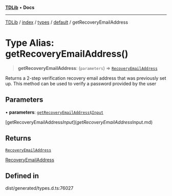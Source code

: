 [**TDLib**](../../../../../../README.md) • **Docs**

***

[TDLib](../../../../../../modules.md) / [index](../../../../../README.md) / [types](../../../README.md) / [default](../README.md) / getRecoveryEmailAddress

# Type Alias: getRecoveryEmailAddress()

> **getRecoveryEmailAddress**: (`parameters`) => [`RecoveryEmailAddress`](RecoveryEmailAddress-1.md)

Returns a 2-step verification recovery email address that was previously set up. This method can be used to verify a password provided by the user

## Parameters

• **parameters**: [`getRecoveryEmailAddress$Input`](getRecoveryEmailAddress$Input.md)

[getRecoveryEmailAddress$Input](getRecoveryEmailAddress$Input.md)

## Returns

[`RecoveryEmailAddress`](RecoveryEmailAddress-1.md)

[RecoveryEmailAddress](RecoveryEmailAddress-1.md)

## Defined in

dist/generated/types.d.ts:76027
